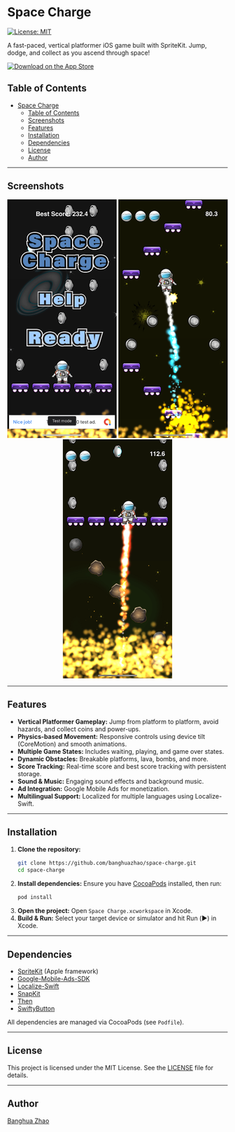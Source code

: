 # Space Charge

[![License: MIT](https://img.shields.io/badge/License-MIT-yellow.svg)](LICENSE)

A fast-paced, vertical platformer iOS game built with SpriteKit. Jump, dodge, and collect as you ascend through space! 

[![Download on the App Store](https://img.shields.io/badge/App%20Store-Download-blue?logo=apple)](https://apps.apple.com/us/app/space-jumper-squid-adventure/id1516635884)

## Table of Contents
- [Space Charge](#space-charge)
  - [Table of Contents](#table-of-contents)
  - [Screenshots](#screenshots)
  - [Features](#features)
  - [Installation](#installation)
  - [Dependencies](#dependencies)
  - [License](#license)
  - [Author](#author)

---

## Screenshots

<p align="center">
  <img src="screenshots/1.png" alt="Gameplay Screenshot 1" width="250"/>
  <img src="screenshots/2.png" alt="Gameplay Screenshot 2" width="250"/>
  <img src="screenshots/3.png" alt="Gameplay Screenshot 3" width="250"/>
</p>

---

## Features
- **Vertical Platformer Gameplay:** Jump from platform to platform, avoid hazards, and collect coins and power-ups.
- **Physics-based Movement:** Responsive controls using device tilt (CoreMotion) and smooth animations.
- **Multiple Game States:** Includes waiting, playing, and game over states.
- **Dynamic Obstacles:** Breakable platforms, lava, bombs, and more.
- **Score Tracking:** Real-time score and best score tracking with persistent storage.
- **Sound & Music:** Engaging sound effects and background music.
- **Ad Integration:** Google Mobile Ads for monetization.
- **Multilingual Support:** Localized for multiple languages using Localize-Swift.

---

## Installation

1. **Clone the repository:**
   ```bash
   git clone https://github.com/banghuazhao/space-charge.git
   cd space-charge
   ```
2. **Install dependencies:**
   Ensure you have [CocoaPods](https://cocoapods.org/) installed, then run:
   ```bash
   pod install
   ```
3. **Open the project:**
   Open `Space Charge.xcworkspace` in Xcode.
4. **Build & Run:**
   Select your target device or simulator and hit Run (▶️) in Xcode.

---

## Dependencies
- [SpriteKit](https://developer.apple.com/spritekit/) (Apple framework)
- [Google-Mobile-Ads-SDK](https://developers.google.com/admob/ios/download)
- [Localize-Swift](https://github.com/malcommac/Localize-Swift)
- [SnapKit](https://github.com/SnapKit/SnapKit)
- [Then](https://github.com/devxoul/Then)
- [SwiftyButton](https://github.com/TakefiveInteractive/SwiftyButton)

All dependencies are managed via CocoaPods (see `Podfile`).

---

## License

This project is licensed under the MIT License. See the [LICENSE](LICENSE) file for details.

---

## Author

[Banghua Zhao](https://github.com/banghuazhao) 